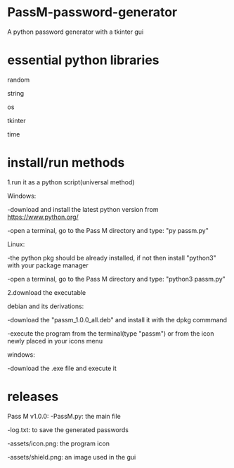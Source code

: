 # PassM-password-generator
A python password generator with a tkinter gui

# essential python libraries
random

string

os

tkinter

time

# install/run methods
1.run it as a python script(universal method)

  Windows:
  
  -download and install the latest python version from https://www.python.org/
    
  -open a terminal, go to the Pass M directory and type: "py passm.py"
  
  Linux:
  
  -the python pkg should be already installed, if not then install "python3" with your package manager
  
  -open a terminal, go to the Pass M directory and type: "python3 passm.py"

2.download the executable

  debian and its derivations:

  -download the "passm_1.0.0_all.deb" and install it with the dpkg commmand
    
  -execute the program from the terminal(type "passm") or from the icon newly placed in your icons menu
    
  windows:
    
  -download the .exe file and execute it

# releases

Pass M v1.0.0:
-PassM.py: the main file

-log.txt: to save the generated passwords

-assets/icon.png: the program icon

-assets/shield.png: an image used in the gui
